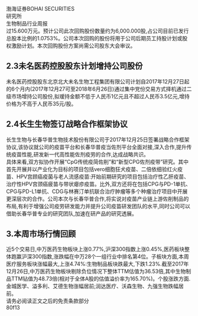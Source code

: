 渤海证券BOHAI SECURITIES  
研究所  
生物制品行业周报  
过15.600万元。预计公司此次回购股份数量约为6,000.000股,占公司目前已发行总股本比例的1.0753%。公司本次回购的股份将用于公司后期员工持股计划或股权激励计划。本次回购股份方案尚需公司股东大会审议。  
## 2.3未名医药控股股东计划增持公司股份  
未名医药控股股东北京北大未名生物工程集团有限公司计划自2017年12月27日起的6个月内(2017年12月27可至2018年6月26日)通过集中党份交易方式择机通过二级市场增持公司股份,拟瑷持金额不低于人民币1亿元且不超过人民币3.5亿元,增持价格为不高于人民币35元/股。  
## 2.4长生生物签订战略合作框架协议  
长生生物与长春华普生物技术股份有限公司于2017年12月25日签署战略合作框架协议,该协议就公司的疫苗平台和长春华普疫当佐剂平台全面对接,深入合作,提升传统疫苗性能,研发新一代高性能佐剂疫劳的合作,达成战略共识。  
具体来看,双方拟协作开展“CpG传统疫简佐削”和“新型CPG佐剂疫带”研究。其中首先开展并以产业化为目标的项目包括vero细胞狂犬疫苗、二倍依细验红火疫苗、HPV宫顾癌疫菌与老人流感疫苗:开始前期研究的项目包括治疗性乙肝疫苗、治疗性HPV宫颈癌疲苗与带状瘪疹疫苗。比外,双方还将在包括CPG与PD-1单抗、CPG与PD-L1单抗、CDG与林赛汀单抗联合治疗肿瘤等多个种瘤治疗项目中开展更深层次的合作。公司本次与长春华普合作,将实说对疫苗产业链上游佐削制品的布局,有利于增强公司疫劳研发能力并提升公司疫苗研发团队的水平,同时公司可以借助长春华普专业的研究团队,加速在研产品的研究透展。  
## 3.本周市场行情回顾  
近5个交易日,中万医药生物板块上涨0.77%,沪深300指数上涨0.45%,医药板块整体跑赢沪深300指数,涨跌幅在中万28个一组行业中排名第4位。子板块方面,本周医疗服务板块涨幅最大,上涨4.74%:生物制品板块跌最大,下跌1.23%.截至2017年12月26日,中万医药生物板块剔除负位情况下整体TTM估值为36.53倍,其中生物制品TTM钻值为48.73倍(相对于全体A股的估值溢价率为165.70%)。个股涨跌方面.金城医学、溢多利、艾德生物涨幅居前;润达医疗、沃森生物、九强生物跌幅居前。  
请务必阅读正文之后的免责条款部分  
80f13  

